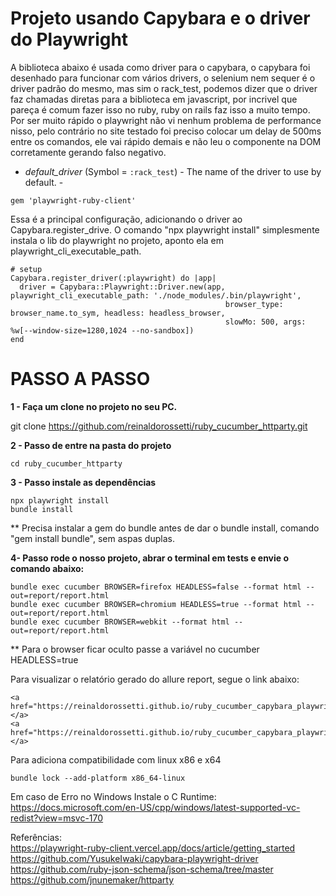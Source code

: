 # Projeto usando Capybara e o driver do Playwright

A biblioteca abaixo é usada como driver para o capybara, o capybara foi desenhado para funcionar com vários drivers, o selenium nem sequer é o driver padrão do mesmo, mas sim o rack_test, podemos dizer que o driver faz chamadas diretas para a biblioteca em javascript, por incrivel que pareça é comum fazer isso no ruby, ruby on rails faz isso a muito tempo. Por ser muito rápido o playwright não vi nenhum problema de performance nisso, pelo contrário no site testado foi preciso colocar um delay de 500ms entre os comandos,  ele vai rápido demais e não leu o componente na DOM corretamente gerando falso negativo.

- *default_driver* (Symbol = `:rack_test`) - The name of the driver to use by default. -

```
gem 'playwright-ruby-client'
```

Essa é a principal configuração, adicionando o driver ao Capybara.register_drive. O comando "npx playwright install" simplesmente instala o lib do playwright no projeto, aponto ela em playwright_cli_executable_path.
```
# setup
Capybara.register_driver(:playwright) do |app|
  driver = Capybara::Playwright::Driver.new(app, playwright_cli_executable_path: './node_modules/.bin/playwright',
                                                browser_type: browser_name.to_sym, headless: headless_browser,
                                                slowMo: 500, args: %w[--window-size=1280,1024 --no-sandbox])
end
```

# PASSO A PASSO

**1 - Faça um clone no projeto no seu PC.**

git clone https://github.com/reinaldorossetti/ruby_cucumber_httparty.git

**2 - Passo de entre na pasta do projeto**
```
cd ruby_cucumber_httparty
```
**3 - Passo instale as dependências**
```
npx playwright install
bundle install
```
** Precisa instalar a gem do bundle antes de dar o bundle install, comando "gem install bundle", sem aspas duplas.

**4- Passo rode o nosso projeto, abrar o terminal em tests e envie o comando abaixo:**
```
bundle exec cucumber BROWSER=firefox HEADLESS=false --format html --out=report/report.html
bundle exec cucumber BROWSER=chromium HEADLESS=true --format html --out=report/report.html
bundle exec cucumber BROWSER=webkit --format html --out=report/report.html
```
** Para o browser ficar oculto passe a variável no cucumber HEADLESS=true

Para visualizar o relatório gerado do allure report, segue o link abaixo:
```
<a href="https://reinaldorossetti.github.io/ruby_cucumber_capybara_playwright/chromium/"></a>
<a href="https://reinaldorossetti.github.io/ruby_cucumber_capybara_playwright/firefox/"></a>
```
Para adiciona compatibilidade com linux x86 e x64
```
bundle lock --add-platform x86_64-linux
```


Em caso de Erro no Windows Instale o C Runtime:
https://docs.microsoft.com/en-US/cpp/windows/latest-supported-vc-redist?view=msvc-170

Referências:  
https://playwright-ruby-client.vercel.app/docs/article/getting_started  
https://github.com/YusukeIwaki/capybara-playwright-driver  
https://github.com/ruby-json-schema/json-schema/tree/master  
https://github.com/jnunemaker/httparty  
